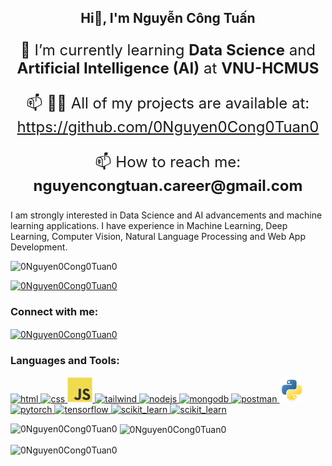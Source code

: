 <h2 align="center">Hi👋, I'm Nguyễn Công Tuấn</h2>
<p align="center" style="font-size: 24px;">🌱 I’m currently learning <b>Data Science</b> and <b>Artificial Intelligence (AI)</b> at <b>VNU-HCMUS</b></p>
<p align="center" style="font-size: 24px;">📫 👨‍💻 All of my projects are available at: <a href='https://github.com/0Nguyen0Cong0Tuan0'>https://github.com/0Nguyen0Cong0Tuan0</a></p>
<p align="center" style="font-size: 24px;">📫 How to reach me: <b>nguyencongtuan.career@gmail.com</b></p>


<p>I am strongly interested in Data Science and AI advancements and machine learning applications. I have experience in Machine Learning, Deep Learning, Computer Vision, Natural Language Processing and Web App Development.</p>

<p align="left"> <img src="https://komarev.com/ghpvc/?username=0Nguyen0Cong0Tuan0&label=Profile%20views&color=0e75b6&style=flat" alt="0Nguyen0Cong0Tuan0" /> </p>

<p align="left"> <a href="https://github.com/ryo-ma/github-profile-trophy"><img src="https://github-profile-trophy.vercel.app/?username=0Nguyen0Cong0Tuan0" alt="0Nguyen0Cong0Tuan0" /></a> </p>

<h3 align="left">Connect with me:</h3>
<p align="left">
<a href="https://www.linkedin.com/in/nguy%E1%BB%85n-c%C3%B4ng-tu%E1%BA%A5n-393823335/" target="blank"><img align="center" src="https://raw.githubusercontent.com/rahuldkjain/github-profile-readme-generator/master/src/images/icons/Social/linked-in-alt.svg" alt="0Nguyen0Cong0Tuan0" height="30" width="40" /></a>
</p>

<h3 align="left">Languages and Tools:</h3>
<p align="left">  

  <a href="https://developer.mozilla.org/en-US/docs/Web/HTML" target="_blank" rel="noreferrer"> <img src="https://cdn.worldvectorlogo.com/logos/html-1.svg" alt="html" width="40" height="40"/> </a> 
  <a href="https://developer.mozilla.org/en-US/docs/Web/CSS" target="_blank" rel="noreferrer"> <img src="https://cdn.worldvectorlogo.com/logos/css-3.svg" alt="css" width="40" height="40"/> </a> 
  <a href="https://developer.mozilla.org/en-US/docs/Web/JavaScript" target="_blank" rel="noreferrer"> <img src="https://raw.githubusercontent.com/devicons/devicon/master/icons/javascript/javascript-original.svg" alt="javascript" width="40" height="40"/> </a> 
  <a href="https://tailwindcss.com/" target="_blank" rel="noreferrer"> <img src="https://codekitapp.com/images/help/free-tailwind-icon@2x.png" alt="tailwind" width="40" height="40"/> </a> 
  <a href="https://nodejs.org/en" target="_blank" rel="noreferrer"> <img src="https://upload.wikimedia.org/wikipedia/commons/d/d9/Node.js_logo.svg" alt="nodejs" width="40" height="40"/> </a> 
  <a href="https://www.mongodb.com/" target="_blank" rel="noreferrer"> <img src="https://www.svgrepo.com/show/331488/mongodb.svg" alt="mongodb" width="40" height="40"/> </a> 
  <a href="https://postman.com" target="_blank" rel="noreferrer"> <img src="https://www.vectorlogo.zone/logos/getpostman/getpostman-icon.svg" alt="postman" width="40" height="40"/> </a> 
  <a href="https://www.python.org" target="_blank" rel="noreferrer"> <img src="https://raw.githubusercontent.com/devicons/devicon/master/icons/python/python-original.svg" alt="python" width="40" height="40"/> </a> 
  <a href="https://pytorch.org/" target="_blank" rel="noreferrer"> <img src="https://www.vectorlogo.zone/logos/pytorch/pytorch-icon.svg" alt="pytorch" width="40" height="40"/> </a> 
  <a href="https://www.tensorflow.org" target="_blank" rel="noreferrer"> <img src="https://www.vectorlogo.zone/logos/tensorflow/tensorflow-icon.svg" alt="tensorflow" width="40" height="40"/> </a> 
  <a href="https://scikit-learn.org/" target="_blank" rel="noreferrer"> <img src="https://upload.wikimedia.org/wikipedia/commons/0/05/Scikit_learn_logo_small.svg" alt="scikit_learn" width="40" height="40"/> </a> 
  <a href="https://jupyter.org/" target="_blank" rel="noreferrer"> <img src="https://upload.wikimedia.org/wikipedia/commons/thumb/3/38/Jupyter_logo.svg/1200px-Jupyter_logo.svg.png" alt="scikit_learn" width="40" height="40"/> </a> 

</p>


<p><img align="left" src="https://github-readme-stats.vercel.app/api/top-langs?username=0Nguyen0Cong0Tuan0&show_icons=true&locale=en&layout=compact" alt="0Nguyen0Cong0Tuan0" /></p>

<p>&nbsp;<img align="center" src="https://github-readme-stats.vercel.app/api?username=0Nguyen0Cong0Tuan0&show_icons=true&locale=en" alt="0Nguyen0Cong0Tuan0" /></p>

<p><img align="center" src="https://github-readme-streak-stats.herokuapp.com/?user=0Nguyen0Cong0Tuan0&" alt="0Nguyen0Cong0Tuan0" /></p>

<!--
**0Nguyen0Cong0Tuan0/0Nguyen0Cong0Tuan0** is a ✨ _special_ ✨ repository because its `README.md` (this file) appears on your GitHub profile.

Here are some ideas to get you started:

- 🔭 I’m currently working on ...
- 🌱 I’m currently learning ...
- 👯 I’m looking to collaborate on ...
- 🤔 I’m looking for help with ...
- 💬 Ask me about ...
- 📫 How to reach me: ...
- 😄 Pronouns: ...
- ⚡ Fun fact: ...
-->

